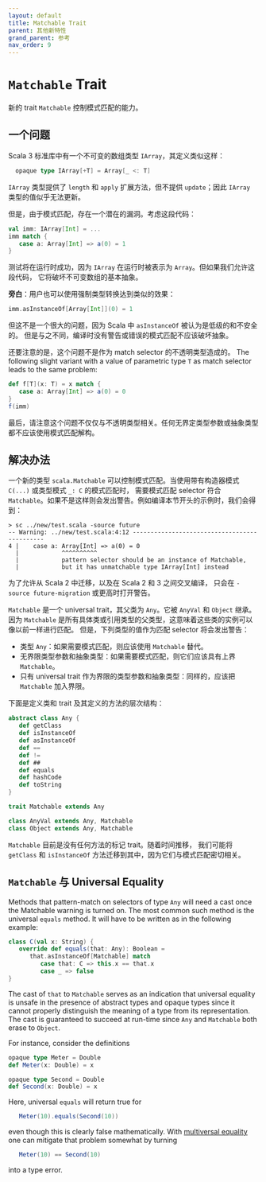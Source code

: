```yaml
---
layout: default
title: Matchable Trait
parent: 其他新特性
grand_parent: 参考
nav_order: 9
---
```


# `Matchable` Trait

新的 trait `Matchable` 控制模式匹配的能力。

## 一个问题

Scala 3 标准库中有一个不可变的数组类型 `IArray`，其定义类似这样：

```scala
  opaque type IArray[+T] = Array[_ <: T]
```

`IArray` 类型提供了 `length` 和 `apply` 扩展方法，但不提供 `update`；因此 `IArray` 类型的值似乎无法更新。

但是，由于模式匹配，存在一个潜在的漏洞。考虑这段代码：

```scala
val imm: IArray[Int] = ...
imm match {
   case a: Array[Int] => a(0) = 1
}
```

测试将在运行时成功，因为 `IArray` 在运行时被表示为 `Array`。但如果我们允许这段代码，
它将破坏不可变数组的基本抽象。

**旁白**：用户也可以使用强制类型转换达到类似的效果：

```scala
imm.asInstanceOf[Array[Int]](0) = 1
```

但这不是一个很大的问题，因为 Scala 中 `asInstanceOf` 被认为是低级的和不安全的。
但是与之不同，编译时没有警告或错误的模式匹配不应该破坏抽象。

还要注意的是，这个问题不是作为 match selector 的不透明类型造成的。
The following slight variant with a value of parametric type `T` as match selector leads to the same problem:

```scala
def f[T](x: T) = x match {
   case a: Array[Int] => a(0) = 0
}
f(imm)
```

最后，请注意这个问题不仅仅与不透明类型相关。任何无界定类型参数或抽象类型都不应该使用模式匹配解构。

## 解决办法

一个新的类型 `scala.Matchable` 可以控制模式匹配。当使用带有构造器模式 `C(...)` 或类型模式 `_: C` 的模式匹配时，
需要模式匹配 selector 符合 `Matchable`。如果不是这样则会发出警告。例如编译本节开头的示例时，我们会得到：

```
> sc ../new/test.scala -source future
-- Warning: ../new/test.scala:4:12 ---------------------------------------------
4 |    case a: Array[Int] => a(0) = 0
  |            ^^^^^^^^^^
  |            pattern selector should be an instance of Matchable,
  |            but it has unmatchable type IArray[Int] instead
```

为了允许从 Scala 2 中迁移，以及在 Scala 2 和 3 之间交叉编译，
只会在 `-source future-migration` 或更高时打开警告。

`Matchable` 是一个 universal trait，其父类为 `Any`。它被 `AnyVal` 和 `Object` 继承。
因为 `Matchable` 是所有具体类或引用类型的父类型，这意味着这些类的实例可以像以前一样进行匹配。
但是，下列类型的值作为匹配 selector 将会发出警告：

- 类型 `Any`：如果需要模式匹配，则应该使用 `Matchable` 替代。
- 无界限类型参数和抽象类型：如果需要模式匹配，则它们应该具有上界 `Matchable`。
- 只有 universal trait 作为界限的类型参数和抽象类型：同样的，应该把 `Matchable` 加入界限。

下面是定义类和 trait 及其定义的方法的层次结构：

```scala
abstract class Any {
   def getClass
   def isInstanceOf
   def asInstanceOf
   def ==
   def !=
   def ##
   def equals
   def hashCode
   def toString
}

trait Matchable extends Any

class AnyVal extends Any, Matchable
class Object extends Any, Matchable
```

`Matchable` 目前是没有任何方法的标记 trait。随着时间推移，
我们可能将 `getClass` 和 `isInstanceOf` 方法迁移到其中，因为它们与模式匹配密切相关。

## `Matchable` 与 Universal Equality

Methods that pattern-match on selectors of type `Any` will need a cast once the
Matchable warning is turned on. The most common such method is the universal
`equals` method. It will have to be written as in the following example:

```scala
class C(val x: String) {
   override def equals(that: Any): Boolean =
      that.asInstanceOf[Matchable] match
         case that: C => this.x == that.x
         case _ => false
}
```

The cast of `that` to `Matchable` serves as an indication that universal equality
is unsafe in the presence of abstract types and opaque types since it cannot properly distinguish the meaning of a type from its representation. The cast
is guaranteed to succeed at run-time since `Any` and `Matchable` both erase to
`Object`.

For instance, consider the definitions

```scala
opaque type Meter = Double
def Meter(x: Double) = x

opaque type Second = Double
def Second(x: Double) = x
```

Here, universal `equals` will return true for

```scala
   Meter(10).equals(Second(10))
```

even though this is clearly false mathematically. With [multiversal equality](../contextual/multiversal-equality.md) one can mitigate that problem somewhat by turning

```scala
   Meter(10) == Second(10)
```

into a type error.
